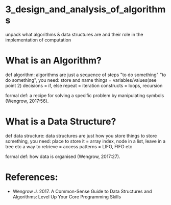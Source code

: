 # 3_design_and_analysis_of_algorithms

unpack what algorithms & data structures are and their role in the implementation of computation

# What is an Algorithm?
def algorithm: algorithms are just a sequence of steps "to do something"
    "to do something", you need:
        store and name things = variables/values(see point 2)
        decisions = if, else
        repeat = iteration constructs = loops, recursion

formal def: a recipe for solving a specific problem by manipulating symbols (Wengrow, 2017:56).

# What is a Data Structure?
def data structure: data structures are just how you store things
    to store something, you need:
        place to store it = array index, node in a list, leave in a tree etc
        a way to retrieve = access patterns = LIFO, FIFO etc

formal def: how data is organised (Wengrow, 2017:27).

# References:
* Wengrow J. 2017. A Common-Sense Guide to Data Structures and Algorithms: Level Up Your Core Programming Skills
